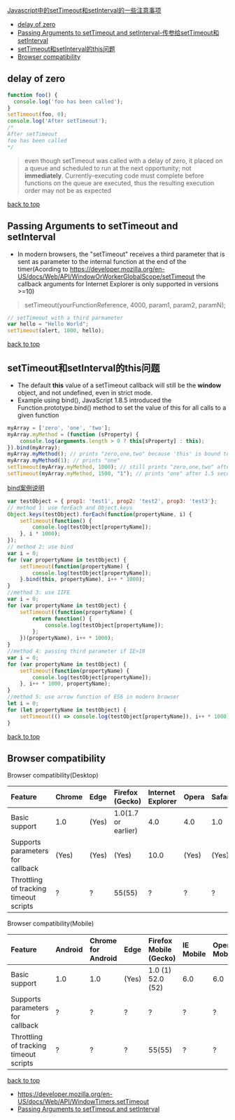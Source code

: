 [Javascript中的setTimeout和setInterval的一些注意事项](#top)

- [delay of zero](#topic1)
- [Passing Arguments to setTimeout and setInterval-传参给setTimeout和setInterval](#topic2)
- [setTimeout和setInterval的this问题](#topic3)
- [Browser compatibility](#topic4)

<h2 id="topic1">delay of zero</h2>

```javascript
function foo() {
  console.log('foo has been called');
}
setTimeout(foo, 0);
console.log('After setTimeout');
/*
After setTimeout
foo has been called
*/
```

> even though setTimeout was called with a delay of zero, it placed on a queue and scheduled to run at the next opportunity; not **immediately**. Currently-executing code must complete before functions on the queue are executed, thus the resulting execution order may not be as expected

[back to top](#top)

<h2 id="topic2">Passing Arguments to setTimeout and setInterval</h2>

- In modern browsers, the "setTimeout" receives a third parameter that is sent as parameter to the internal function at the end of the timer(Acording to https://developer.mozilla.org/en-US/docs/Web/API/WindowOrWorkerGlobalScope/setTimeout the callback arguments for Internet Explorer is only supported in versions >=10)

> setTimeout(yourFunctionReference, 4000, param1, param2, paramN);

```javascript
// setTimeout with a third parmameter
var hello = "Hello World";
setTimeout(alert, 1000, hello);
```

[back to top](#top)

<h2 id="topic3">setTimeout和setInterval的this问题</h2>

- The default **this** value of a setTimeout callback will still be the **window** object, and not undefined, even in strict mode.
- Example using bind(), JavaScript 1.8.5 introduced the Function.prototype.bind() method to set the value of this for all calls to a given function

```javascript
myArray = ['zero', 'one', 'two'];
myArray.myMethod = (function (sProperty) {
    console.log(arguments.length > 0 ? this[sProperty] : this);
}).bind(myArray);
myArray.myMethod(); // prints "zero,one,two" because 'this' is bound to myArray in the function
myArray.myMethod(1); // prints "one"
setTimeout(myArray.myMethod, 1000); // still prints "zero,one,two" after 1 second because of the binding
setTimeout(myArray.myMethod, 1500, "1"); // prints "one" after 1.5 seconds
```

[bind案例说明](https://stackoverflow.com/questions/1190642/how-can-i-pass-a-parameter-to-a-settimeout-callback)

```javascript
var testObject = { prop1: 'test1', prop2: 'test2', prop3: 'test3'};
// method 1: use forEach and Object.keys
Object.keys(testObject).forEach(function(propertyName, i) {
    setTimeout(function() {
        console.log(testObject[propertyName]);
    }, i * 1000);
});
// method 2: use bind
var i = 0;
for (var propertyName in testObject) {
    setTimeout(function(propertyName) {
        console.log(testObject[propertyName]);
    }.bind(this, propertyName), i++ * 1000);
}
//method 3: use IIFE
var i = 0;
for (var propertyName in testObject) {
    setTimeout((function(propertyName) {
        return function() {
            console.log(testObject[propertyName]);
        };
    })(propertyName), i++ * 1000);
}
//method 4: passing third parameter if IE>10
var i = 0;
for (var propertyName in testObject) {
    setTimeout(function(propertyName) {
        console.log(testObject[propertyName]);
    }, i++ * 1000, propertyName);
}
//method 5: use arrow function of ES6 in modern browser
let i = 0;
for (let propertyName in testObject) {
    setTimeout(() => console.log(testObject[propertyName]), i++ * 1000);
}
```

[back to top](#top)

<h2 id="topic4">Browser compatibility</h2>

Browser compatibility(Desktop)

| Feature|Chrome|Edge|Firefox (Gecko)|Internet Explorer|Opera|Safari|
| :---| :---| :---| :---| :---| :---| :---|
|Basic support|1.0|(Yes)|1.0(1.7 or earlier)|4.0|4.0|1.0|
|Supports parameters for callback|(Yes)|(Yes)|(Yes)|10.0|(Yes)|(Yes)|
|Throttling of tracking timeout scripts|?|?|55(55)|?|?|?|

Browser compatibility(Mobile)

| Feature|Android|Chrome for Android|Edge|Firefox Mobile (Gecko)|IE Mobile|Opera Mobile|Safari Mobile|
| :---| :---| :---| :---| :---| :---| :---| :---|
|Basic support|1.0|1.0|(Yes)|1.0 (1) 52.0 (52)|6.0|6.0|1.0|
|Supports parameters for callback|?|?|?|?|?|?|?|
|Throttling of tracking timeout scripts|?|?|?|55(55)|?|?|?|

[back to top](#top)

- https://developer.mozilla.org/en-US/docs/Web/API/WindowTimers.setTimeout
- [Passing Arguments to setTimeout and setInterval](http://arguments.callee.info/2008/11/10/passing-arguments-to-settimeout-and-setinterval/)

